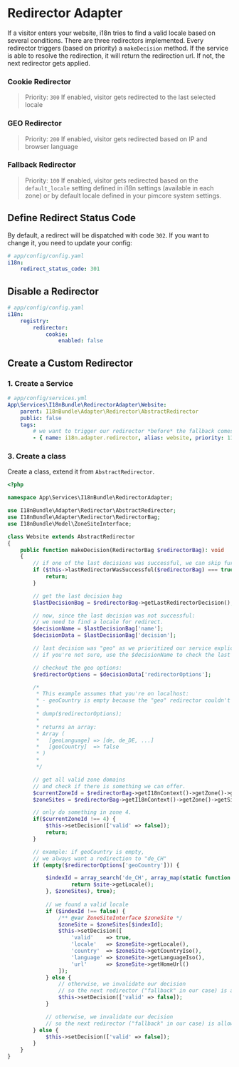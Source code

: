 # Redirector Adapter

If a visitor enters your website, i18n tries to find a valid locale based on several conditions.
There are three redirectors implemented. Every redirector triggers (based on priority) a `makeDecision` method.
If the service is able to resolve the redirection, it will return the redirection url. If not, the next
redirector gets applied.

### Cookie Redirector
> Priority: `300`
If enabled, visitor gets redirected to the last selected locale

### GEO Redirector
> Priority: `200`
If enabled, visitor gets redirected based on IP and browser language

### Fallback Redirector
> Priority: `100`
If enabled, visitor gets redirected based on the `default_locale` setting defined in i18n settings (available in each zone)
or by default locale defined in your pimcore system settings.

## Define Redirect Status Code
By default, a redirect will be dispatched with code `302`. If you want to change it, you need to update your config:

```yaml
# app/config/config.yaml
i18n:
    redirect_status_code: 301
```

## Disable a Redirector

```yaml
# app/config/config.yaml
i18n:
    registry:
        redirector:
            cookie:
                enabled: false
```

## Create a Custom Redirector

### 1. Create a Service

```yaml
# app/config/services.yml
App\Services\I18nBundle\RedirectorAdapter\Website:
    parent: I18nBundle\Adapter\Redirector\AbstractRedirector
    public: false
    tags:
        # we want to trigger our redirector *before* the fallback comes in
        - { name: i18n.adapter.redirector, alias: website, priority: 110 }
```

### 3. Create a class

Create a class, extend it from `AbstractRedirector`.

```php
<?php

namespace App\Services\I18nBundle\RedirectorAdapter;

use I18nBundle\Adapter\Redirector\AbstractRedirector;
use I18nBundle\Adapter\Redirector\RedirectorBag;
use I18nBundle\Model\ZoneSiteInterface;

class Website extends AbstractRedirector
{
    public function makeDecision(RedirectorBag $redirectorBag): void
    {
        // if one of the last decisions was successful, we can skip further work.
        if ($this->lastRedirectorWasSuccessful($redirectorBag) === true) {
            return;
        }

        // get the last decision bag
        $lastDecisionBag = $redirectorBag->getLastRedirectorDecision();

        // now, since the last decision was not successful:
        // we need to find a locale for redirect.
        $decisionName = $lastDecisionBag['name'];
        $decisionData = $lastDecisionBag['decision'];

        // last decision was "geo" as we prioritized our service explicitly.
        // if you're not sure, use the $decisionName to check the last redirector name

        // checkout the geo options:
        $redirectorOptions = $decisionData['redirectorOptions'];

        /*
         * This example assumes that you're on localhost:
         * - geoCountry is empty because the "geo" redirector couldn't resolve your country
         *
         * dump($redirectorOptions);
         *
         * returns an array:
         * Array (
         *   [geoLanguage] => [de, de_DE, ...]
         *   [geoCountry]  => false
         * )
         *
         */

        // get all valid zone domains
        // and check if there is something we can offer.
        $currentZoneId = $redirectorBag->getI18nContext()->getZone()->getId();
        $zoneSites = $redirectorBag->getI18nContext()->getZone()->getSites(true);

        // only do something in zone 4.
        if($currentZoneId !== 4) {
            $this->setDecision(['valid' => false]);
            return;
        }

        // example: if geoCountry is empty,
        // we always want a redirection to "de_CH"
        if (empty($redirectorOptions['geoCountry'])) {

            $indexId = array_search('de_CH', array_map(static function (ZoneSiteInterface $site) {
                    return $site->getLocale();
            }, $zoneSites), true);
                    
            // we found a valid locale
            if ($indexId !== false) {
                /** @var ZoneSiteInterface $zoneSite */
                $zoneSite = $zoneSites[$indexId];
                $this->setDecision([
                    'valid'    => true,
                    'locale'   => $zoneSite->getLocale(),
                    'country'  => $zoneSite->getCountryIso(),
                    'language' => $zoneSite->getLanguageIso(),
                    'url'      => $zoneSite->getHomeUrl()
                ]);
            } else {
                // otherwise, we invalidate our decision
                // so the next redirector ("fallback" in our case) is allowed to find another route.
                $this->setDecision(['valid' => false]);
            }

            // otherwise, we invalidate our decision
            // so the next redirector ("fallback" in our case) is allowed to find another route.
        } else {
            $this->setDecision(['valid' => false]);
        }
    }
}
```
